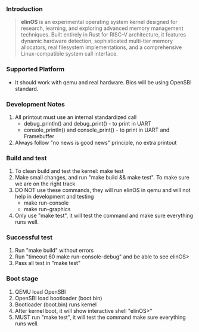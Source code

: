 ### Introduction
> **elinOS** is an experimental operating system kernel designed for research, learning, and exploring advanced memory management techniques. Built entirely in Rust for RISC-V architecture, it features dynamic hardware detection, sophisticated multi-tier memory allocators, real filesystem implementations, and a comprehensive Linux-compatible system call interface.

### Supported Platform
- It should work with qemu and real hardware. Bios will be using OpenSBI standard.

### Development Notes
1. All printout must use an internal standardized call
    - debug_println() and debug_print() - to print in UART
    - console_println() and console_print() - to print in UART and Framebuffer
2. Always follow "no news is good news" principle, no extra printout 

### Build and test
1. To clean build and test the kernel: make test
2. Make small changes, and run "make build && make test". To make sure we are on the right track
3. DO NOT use these commands, they will run elinOS in qemu and will not help in development and testing
    - make run-console
    - make run-graphics
4. Only use "make test", it will test the command and make sure everything runs well.

### Successful test
1. Run "make build" without errors
2. Run "timeout 60 make run-console-debug" and be able to see elinOS>
3. Pass all test in "make test"

### Boot stage
1. QEMU load OpenSBI
2. OpenSBI load bootloader (boot.bin)
3. Bootloader (boot.bin) runs kernel
4. After kernel boot, it will show interactive shell "elinOS>" 
6. MUST run "make test", it will test the command make sure everything runs well.